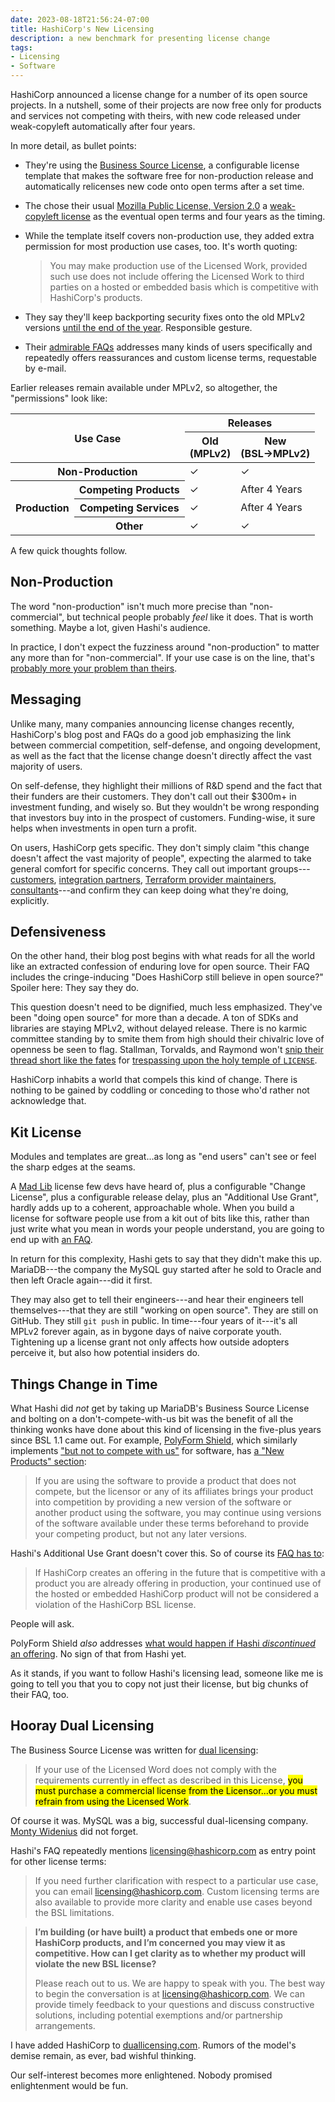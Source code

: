 ```yaml
---
date: 2023-08-18T21:56:24-07:00
title: HashiCorp's New Licensing
description: a new benchmark for presenting license change
tags:
- Licensing
- Software
---
```


[announcement]: https://www.hashicorp.com/blog/hashicorp-adopts-business-source-license

[license]: https://www.hashicorp.com/bsl

[faq]: https://www.hashicorp.com/license-faq

[mpl2]: https://www.mozilla.org/en-US/MPL/2.0/

HashiCorp announced a license change for a number of its open source projects.  In a nutshell, some of their projects are now free only for products and services not competing with theirs, with new code released under weak-copyleft automatically after four years.

In more detail, as bullet points:

- They're using the [Business Source License](https://mariadb.com/bsl-faq-adopting/), a configurable license template that makes the software free for non-production release and automatically relicenses new code onto open terms after a set time.

- The chose their usual [Mozilla Public License, Version 2.0][mpl2] a [weak-copyleft license](https://blueoakcouncil.org/copyleft#weak-copyleft-family) as the eventual open terms and four years as the timing.

- While the template itself covers non-production use, they added extra permission for most production use cases, too.  It's worth quoting:

  > You may make production use of the Licensed Work, provided such use does not include offering the Licensed Work to third parties on a hosted or embedded basis which is competitive with HashiCorp's products.

- They say they'll keep backporting security fixes onto the old MPLv2 versions [until the end of the year](https://www.hashicorp.com/license-faq#security-patch-backporting).  Responsible gesture.

- Their [admirable FAQs][faq] addresses many kinds of users specifically and repeatedly offers reassurances and custom license terms, requestable by e-mail.

Earlier releases remain available under MPLv2, so altogether, the "permissions" look like:

<table class="borders">
  <thead>
    <tr>
      <th colspan="2" rowspan="2">Use Case</th>
      <th colspan="2">Releases</th>
    </tr>
    <tr>
      <th>Old<br>(MPLv2)</th>
      <th>New<br>(BSL→MPLv2)</th>
    </tr>
  </thead>
  <tbody>
    <tr>
      <th colspan="2">Non-Production</th>
      <td>✓</td>
      <td>✓</td>
    </tr>
    <tr>
      <th rowspan="3">Production</th>
      <th>Competing Products</th>
      <td>✓</td>
      <td>After 4 Years</td>
    </tr>
    <tr>
      <th>Competing Services</th>
      <td>✓</td>
      <td>After 4 Years</td>
    </tr>
    <tr>
      <th>Other</th>
      <td>✓</td>
      <td>✓</td>
    </tr>
  </tbody>
</table>

A few quick thoughts follow.

## Non-Production

The word "non-production" isn't much more precise than "non-commercial", but technical people probably _feel_ like it does.  That is worth something.  Maybe a lot,  given Hashi's audience.

In practice, I don't expect the fuzziness around "non-production" to matter any more than for "non-commercial".  If your use case is on the line, that's [probably more your problem than theirs](/2023/07/15/Vague-No-Ops).

## Messaging

Unlike many, many companies announcing license changes recently, HashiCorp's blog post and FAQs do a good job emphasizing the link between commercial competition, self-defense, and ongoing development, as well as the fact that the license change doesn't directly affect the vast majority of users.

On self-defense, they highlight their millions of R&D spend and the fact that their funders are their customers.  They don't call out their $300m+ in investment funding, and wisely so.  But they wouldn't be wrong responding that investors buy into in the prospect of customers.  Funding-wise, it sure helps when investments in open turn a profit.

On users, HashiCorp gets specific.  They don't simply claim "this change doesn't affect the vast majority of people", expecting the alarmed to take general comfort for specific concerns.  They call out important groups---[customers](https://www.hashicorp.com/license-faq#implications-of-change-for-commercial-customers), [integration partners](https://www.hashicorp.com/license-faq#implications-of-change-for-partners), [Terraform provider maintainers](https://www.hashicorp.com/license-faq#impact-on-terraform-providers), [consultants](https://www.hashicorp.com/license-faq#assisting-customers-to-use-products_)---and confirm they can keep doing what they're doing, explicitly.

## Defensiveness

On the other hand, their blog post begins with what reads for all the world like an extracted confession of enduring love for open source.  Their FAQ includes the cringe-inducing "Does HashiCorp still believe in open source?"  Spoiler here: They say they do.

This question doesn't need to be dignified, much less emphasized.  They've been "doing open source" for more than a decade.  A ton of SDKs and libraries are staying MPLv2, without delayed release.  There is no karmic committee standing by to smite them from high should their chivalric love of openness be seen to flag.  Stallman, Torvalds, and Raymond won't [snip their thread short like the fates](https://en.wikipedia.org/wiki/Fates) for [trespassing upon the holy temple of `LICENSE`](https://github.com/hashicorp/terraform/blob/main/LICENSE).

HashiCorp inhabits a world that compels this kind of change.  There is nothing to be gained by coddling or conceding to those who'd rather not acknowledge that.

## Kit License

Modules and templates are great...as long as "end users" can't see or feel the sharp edges at the seams.

A [Mad Lib](https://en.wikipedia.org/wiki/Mad_Libs) license few devs have heard of, plus a configurable "Change License", plus a configurable release delay, plus an "Additional Use Grant", hardly adds up to a coherent, approachable whole.  When you build a license for software people use from a kit out of bits like this, rather than just write what you mean in words your people understand, you are going to end up with [an FAQ][faq].

In return for this complexity, Hashi gets to say that they didn't make this up.  MariaDB---the company the MySQL guy started after he sold to Oracle and then left Oracle again---did it first.

They may also get to tell their engineers---and hear their engineers tell themselves---that they are still "working on open source".  They are still on GitHub.  They still `git push` in public.  In time---four years of it---it's all MPLv2 forever again, as in bygone days of naive corporate youth.  Tightening up a license grant not only affects how outside adopters perceive it, but also how potential insiders do.

## Things Change in Time

What Hashi did _not_ get by taking up MariaDB's Business Source License and bolting on a don't-compete-with-us bit was the benefit of all the thinking wonks have done about this kind of licensing in the five-plus years since BSL&nbsp;1.1 came out.  For example, [PolyForm Shield](https://polyformproject.org/licenses/shield/1.0.0/), which similarly implements ["but not to compete with us"](https://polyformproject.org/licenses/shield/1.0.0/#noncompete) for software, has [a "New Products" section](https://polyformproject.org/licenses/shield/1.0.0/#new-products):

> If you are using the software to provide a product that does not compete, but the licensor or any of its affiliates brings your product into competition by providing a new version of the software or another product using the software, you may continue using versions of the software available under these terms beforehand to provide your competing product, but not any later versions.

Hashi's Additional Use Grant doesn't cover this.  So of course its [FAQ has to](https://www.hashicorp.com/license-faq#future-competitive-products):

> If HashiCorp creates an offering in the future that is competitive with a product you are already offering in production, your continued use of the hosted or embedded HashiCorp product will not be considered a violation of the HashiCorp BSL license.

People will ask.

PolyForm Shield _also_ addresses [what would happen if Hashi _discontinued_ an offering](https://polyformproject.org/licenses/shield/1.0.0/#discontinued-products).  No sign of that from Hashi yet.

As it stands, if you want to follow Hashi's licensing lead, someone like me is going to tell you that you to copy not just their license, but big chunks of their FAQ, too.

## Hooray Dual Licensing

The Business Source License was written for [dual licensing](https://duallicensing.com):

> If your use of the Licensed Word does not comply with the requirements currently in effect as described in this License, <mark>you must purchase a commercial license from the Licensor...or you must refrain from using the Licensed Work</mark>.

Of course it was.  MySQL was a big, successful dual-licensing company.  [Monty Widenius](https://en.wikipedia.org/wiki/Michael_Widenius) did not forget.

Hashi's FAQ repeatedly mentions licensing@hashicorp.com as entry point for other license terms:

> If you need further clarification with respect to a particular use case, you can email licensing@hashicorp.com.  Custom licensing terms are also available to provide more clarity and enable use cases beyond the BSL limitations.

> **I’m building (or have built) a product that embeds one or more HashiCorp products, and I’m concerned you may view it as competitive. How can I get clarity as to whether my product will violate the new BSL license?**
>
> Please reach out to us.  We are happy to speak with you.  The best way to begin the conversation is at licensing@hashicorp.com.  We can provide timely feedback to your questions and discuss constructive solutions, including potential exemptions and/or partnership arrangements.

I have added HashiCorp to [duallicensing.com](https://duallicensing.com).  Rumors of the model's demise remain, as ever, bad wishful thinking.

Our self-interest becomes more enlightened.  Nobody promised enlightenment would be fun.
